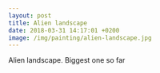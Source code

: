 ```yaml
---
layout: post
title: Alien landscape
date: 2018-03-31 14:17:01 +0200
image: /img/painting/alien-landscape.jpg
---
```


Alien landscape. Biggest one so far
 
